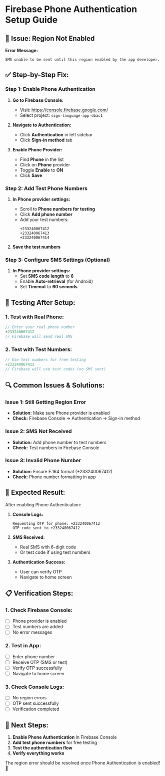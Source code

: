 # Firebase Phone Authentication Setup Guide

## 🔧 **Issue: Region Not Enabled**

**Error Message:**
```
SMS unable to be sent until this region enabled by the app developer.
```

## ✅ **Step-by-Step Fix:**

### **Step 1: Enable Phone Authentication**

1. **Go to Firebase Console:**
   - Visit: https://console.firebase.google.com/
   - Select project: `sign-language-app-dbac1`

2. **Navigate to Authentication:**
   - Click **Authentication** in left sidebar
   - Click **Sign-in method** tab

3. **Enable Phone Provider:**
   - Find **Phone** in the list
   - Click on **Phone** provider
   - Toggle **Enable** to **ON**
   - Click **Save**

### **Step 2: Add Test Phone Numbers**

1. **In Phone provider settings:**
   - Scroll to **Phone numbers for testing**
   - Click **Add phone number**
   - Add your test numbers:
     ```
     +233240067412
     +233240067413
     +233240067414
     ```

2. **Save the test numbers**

### **Step 3: Configure SMS Settings (Optional)**

1. **In Phone provider settings:**
   - Set **SMS code length** to **6**
   - Enable **Auto-retrieval** (for Android)
   - Set **Timeout** to **60 seconds**

## 📱 **Testing After Setup:**

### **1. Test with Real Phone:**
```dart
// Enter your real phone number
+233240067412
// Firebase will send real SMS
```

### **2. Test with Test Numbers:**
```dart
// Use test numbers for free testing
+233240067412
// Firebase will use test codes (no SMS sent)
```

## 🔍 **Common Issues & Solutions:**

### **Issue 1: Still Getting Region Error**
- **Solution:** Make sure Phone provider is enabled
- **Check:** Firebase Console → Authentication → Sign-in method

### **Issue 2: SMS Not Received**
- **Solution:** Add phone number to test numbers
- **Check:** Test numbers in Firebase Console

### **Issue 3: Invalid Phone Number**
- **Solution:** Ensure E.164 format (+233240067412)
- **Check:** Phone number formatting in app

## 🎯 **Expected Result:**

After enabling Phone Authentication:

1. **Console Logs:**
   ```
   Requesting OTP for phone: +233240067412
   OTP code sent to +233240067412
   ```

2. **SMS Received:**
   - Real SMS with 6-digit code
   - Or test code if using test numbers

3. **Authentication Success:**
   - User can verify OTP
   - Navigate to home screen

## 📋 **Verification Steps:**

### **1. Check Firebase Console:**
- [ ] Phone provider is enabled
- [ ] Test numbers are added
- [ ] No error messages

### **2. Test in App:**
- [ ] Enter phone number
- [ ] Receive OTP (SMS or test)
- [ ] Verify OTP successfully
- [ ] Navigate to home screen

### **3. Check Console Logs:**
- [ ] No region errors
- [ ] OTP sent successfully
- [ ] Verification completed

## 🚀 **Next Steps:**

1. **Enable Phone Authentication** in Firebase Console
2. **Add test phone numbers** for free testing
3. **Test the authentication flow**
4. **Verify everything works**

The region error should be resolved once Phone Authentication is enabled! 🎉 